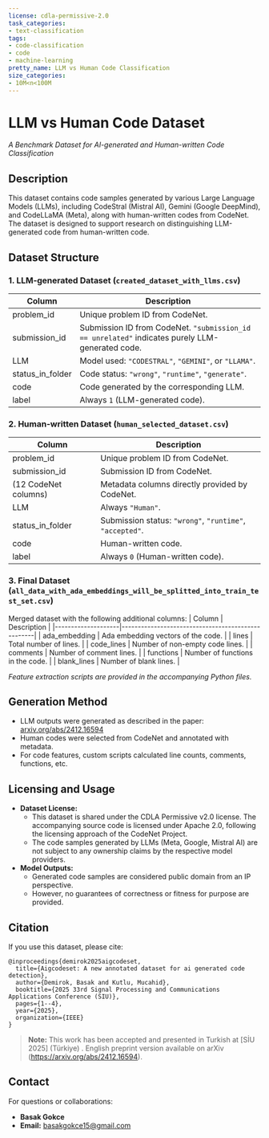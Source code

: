 ```yaml
---
license: cdla-permissive-2.0
task_categories:
- text-classification
tags:
- code-classification
- code
- machine-learning
pretty_name: LLM vs Human Code Classification
size_categories:
- 10M<n<100M
---
```



# LLM vs Human Code Dataset  
_A Benchmark Dataset for AI-generated and Human-written Code Classification_

## Description
This dataset contains code samples generated by various Large Language Models (LLMs), including CodeStral (Mistral AI), Gemini (Google DeepMind), and CodeLLaMA (Meta), along with human-written codes from CodeNet. The dataset is designed to support research on distinguishing LLM-generated code from human-written code.

## Dataset Structure

### 1. LLM-generated Dataset (`created_dataset_with_llms.csv`)
| Column             | Description                                                                                  |
|--------------------|----------------------------------------------------------------------------------------------|
| problem_id          | Unique problem ID from CodeNet.                                                             |
| submission_id       | Submission ID from CodeNet. `"submission_id == unrelated"` indicates purely LLM-generated code. |
| LLM                 | Model used: `"CODESTRAL"`, `"GEMINI"`, or `"LLAMA"`.                                         |
| status_in_folder    | Code status: `"wrong"`, `"runtime"`, `"generate"`.                                          |
| code                | Code generated by the corresponding LLM.                                                    |
| label               | Always `1` (LLM-generated code).                                                            |

### 2. Human-written Dataset (`human_selected_dataset.csv`)
| Column             | Description                                                                                    |
|--------------------|------------------------------------------------------------------------------------------------|
| problem_id          | Unique problem ID from CodeNet.                                                               |
| submission_id       | Submission ID from CodeNet.                                                                   |
| (12 CodeNet columns)| Metadata columns directly provided by CodeNet.                                                |
| LLM                 | Always `"Human"`.                                                                             |
| status_in_folder    | Submission status: `"wrong"`, `"runtime"`, `"accepted"`.                                      |
| code                | Human-written code.                                                                           |
| label               | Always `0` (Human-written code).                                                              |

### 3. Final Dataset (`all_data_with_ada_embeddings_will_be_splitted_into_train_test_set.csv`)
Merged dataset with the following additional columns:
| Column             | Description                                       |
|--------------------|---------------------------------------------------|
| ada_embedding       | Ada embedding vectors of the code.               |
| lines               | Total number of lines.                           |
| code_lines          | Number of non-empty code lines.                  |
| comments            | Number of comment lines.                         |
| functions           | Number of functions in the code.                 |
| blank_lines         | Number of blank lines.                           |

*Feature extraction scripts are provided in the accompanying Python files.*

## Generation Method
- LLM outputs were generated as described in the paper: [arxiv.org/abs/2412.16594](https://arxiv.org/pdf/2412.16594)
- Human codes were selected from CodeNet and annotated with metadata.
- For code features, custom scripts calculated line counts, comments, functions, etc.

## Licensing and Usage
- **Dataset License:**  
  - This dataset is shared under the CDLA Permissive v2.0 license. The accompanying source code is licensed under Apache 2.0, following
    the licensing approach of the CodeNet Project.
  - The code samples generated by LLMs (Meta, Google, Mistral AI) are not subject to any ownership claims by the respective model providers.
- **Model Outputs:**  
  - Generated code samples are considered public domain from an IP perspective.  
  - However, no guarantees of correctness or fitness for purpose are provided.

## Citation
If you use this dataset, please cite:
```
@inproceedings{demirok2025aigcodeset,
  title={Aigcodeset: A new annotated dataset for ai generated code detection},
  author={Demirok, Basak and Kutlu, Mucahid},
  booktitle={2025 33rd Signal Processing and Communications Applications Conference (SIU)},
  pages={1--4},
  year={2025},
  organization={IEEE}
}
```

> **Note:** This work has been accepted and presented in Turkish at [SİU 2025] (Türkiye) . 
>  English preprint version available on arXiv (https://arxiv.org/abs/2412.16594).

## Contact
For questions or collaborations:
- **Basak Gokce**  
- **Email:** basakgokce15@gmail.com  
